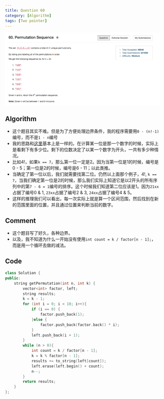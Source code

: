 ```yaml
---
title: Question 60
category: [Algorithm]
tags: [Two pointer]
---
```


![Description](../Assets/Figure/question60.png)

## Algorithm 

- 这个题目其实不难。但是为了方便处理边界条件，我的程序需要用`0 - (n!-1)`编号，而不是`1 - n`编号
- 我的思路和[这里](https://discuss.leetcode.com/topic/17348/explain-like-i-m-five-java-solution-in-o-n)基本上是一样的。在计算某一位是那一个数字的时候，实际上是看剩下有多少位。剩下的位数决定了以某一个数字为开头，一共有多少种情况。
- 比如4!，如果`k == 7`，那么第一位一定是2。因为当第一位是1的时候，编号是0 - 5；第一位是2的时候，编号是6 - 11；以此类推。
- 当确定了第一位以后，我们就需要找第二位。仍然以上面那个例子，4!, `k == 7`，当我们确定第一位是2的时候，那么我们实际上知道它是以2开头的所有序列中的第`7 - 6 = 1`编号的排序。这个时候我们知道第二位应该是1。因为`21xx`占据了编号0 & 1, `23xx`占据了编号2 & 3, `24xx`占据了编号4 & 5。
- 这样的推理我们可以看出，每一次实际上就是算一个区间范围，然后找到在新的范围里面的位置，并且通过位置来判断当前的数字。

## Comment

- 这个题目写了好久，各种边界。
- 以及，我不知道为什么一开始没有使用`int count = k / factor[n - 1];`，而是用一个循环去做的减法。

## Code

```C++
class Solution {
public:
    string getPermutation(int n, int k) {
        vector<int> factor, left;
        string results;
        k = k - 1;
        for (int i = 0; i < 10; i++){
            if (i == 0) {
                factor.push_back(1);
            }else {
                factor.push_back(factor.back() * i);
            }
            left.push_back(i + 1);
        }
        while (n > 0){
            int count = k / factor[n - 1];
            k = k % factor[n - 1];
            results += to_string(left[count]);
            left.erase(left.begin() + count);
            n--;
        }
        return results;
    }
};
```